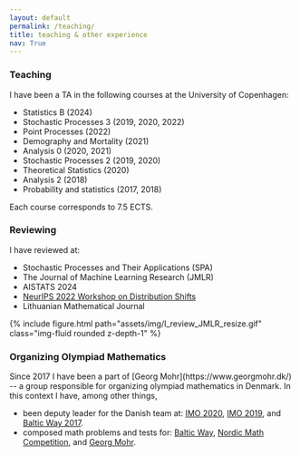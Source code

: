```yaml
---
layout: default
permalink: /teaching/
title: teaching & other experience
nav: True
---
```


<h3 id="Teaching">Teaching</h3>
I have been a TA in the following courses at the University of Copenhagen:
<ul>
  <li>Statistics B (2024)</li>
  <li>Stochastic Processes 3 (2019, 2020, 2022)</li>
  <li>Point Processes (2022)</li>
  <li>Demography and Mortality (2021)</li>
  <li>Analysis 0 (2020, 2021)</li>
  <li>Stochastic Processes 2 (2019, 2020)</li>
  <li>Theoretical Statistics (2020)</li>
  <li>Analysis 2 (2018)</li>
  <li>Probability and statistics (2017, 2018)</li>
</ul>
Each course corresponds to 7.5 ECTS.

<h3 id="Reviewing">Reviewing</h3>
I have reviewed at:
<div class="row mt-3">
    <div class="col-mm mt-0 mt-md-0">
      <ul>
        <li>
          Stochastic Processes and Their Applications (SPA)
        </li>
        <li>
          The Journal of Machine Learning Research (JMLR)
        </li>
        <li>
          AISTATS 2024
        </li>
        <li><a href="https://sites.google.com/view/distshift2022">NeurIPS 2022 Workshop on Distribution Shifts</a></li>
        <li>Lithuanian Mathematical Journal</li>
      </ul>
    </div>
    <div class="col-sm mt-0 mt-md-0">
        {% include figure.html path="assets/img/I_review_JMLR_resize.gif" class="img-fluid rounded z-depth-1" %}
    </div>
</div>



<h3 id="Organizing Olympiad Mathematics">Organizing Olympiad Mathematics</h3>
Since 2017 I have been a part of [Georg Mohr](https://www.georgmohr.dk/)
-- a group responsible for organizing olympiad mathematics in Denmark.
In this context I have, among other things, 
<ul>
    <li> 
    been deputy leader for the Danish team at:
    <a href="https://www.imo-official.org/year_info.aspx?year=2020">IMO 2020</a>,
    <a href="https://www.imo-official.org/year_info.aspx?year=2019">IMO 2019</a>,
    and
    <a href="http://www.balticway17.dk/index.html/">Baltic Way 2017</a>.
    </li>
    <li>composed math problems and tests for:
        <a href="http://www.math.olympiaadid.ut.ee/eng/html/index.php?id=bw">Baltic Way</a>,
        <a href="https://www.georgmohr.dk/nmcperm/probl/">Nordic Math Competition</a>,
        and
        <a href="https://www.georgmohr.dk/gmopg/">Georg Mohr</a>.
    </li>
</ul>




